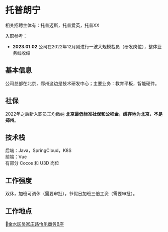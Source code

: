 # 托普朗宁

相关招聘主体有：托普迈斯，托普爱英，托普XX

入职参考：

- **2023.01.02** 公司在2022年12月刚进行一波大规模裁员（研发岗位），整体业务线收缩

## 基本信息

公司总部在北京，郑州这边是技术研发中心；主要业务：教育平板，智能硬件。

## 社保

2022年之后新入职员工均缴纳 **北京最低标准社保和公积金，缴存地为北京，不是郑州**。

## 技术栈

后端：Java，SpringCloud，K8S  
前端：Vue  
有部分 Cocos 和 U3D 岗位

## 工作强度

双休，加班可调休（需要审批），节假日加班三倍工资（需要审批）。

## 工作地点

📍[金水区吴家庄路怡乐商务B座](https://map.baidu.com/poi/%E6%80%A1%E4%B9%90%E5%95%86%E5%8A%A1-B%E5%BA%A7/@12659112.12165721,4108548.148191237,19z?uid=52b7162afac57636ca09f0f1&ugc_type=3&ugc_ver=1&device_ratio=1&compat=1&pcevaname=pc4.1&querytype=detailConInfo&da_src=shareurl)



